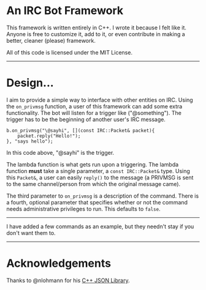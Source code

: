# An IRC Bot Framework

This framework is written entirely in C++. I wrote it because I felt like it.
Anyone is free to customize it, add to it, or even contribute in making a better, cleaner (please) framework.

All of this code is licensed under the MIT License.

---
# Design...

I aim to provide a simple way to interface with other entities on IRC. Using the `on_privmsg` function, a user of this framework can add some extra functionality. The bot will listen for a trigger like ("\@something"). The trigger has to be the beginning of another user's IRC message.

	b.on_privmsg("\@sayhi", [](const IRC::Packet& packet){
		packet.reply("Hello!");
	}, "says hello");

In this code above, "\@sayhi" is the trigger.

The lambda function is what gets run upon a triggering. The lambda function __must__ take a single parameter, a `const IRC::Packet&` type. Using this `Packet&`, a user can easily `reply()` to the message (a PRIVMSG is sent to the same channel/person from which the original message came).

The third parameter to `on_privmsg` is a description of the command. There is a fourth, optional parameter that specifies whether or not the command needs administrative privileges to run. This defaults to `false`.

---

I have added a few commands as an example, but they needn't stay if you don't want them to.

---
# Acknowledgements

Thanks to @nlohmann for his [C++ JSON Library](https://github.com/nlohmann/json).
